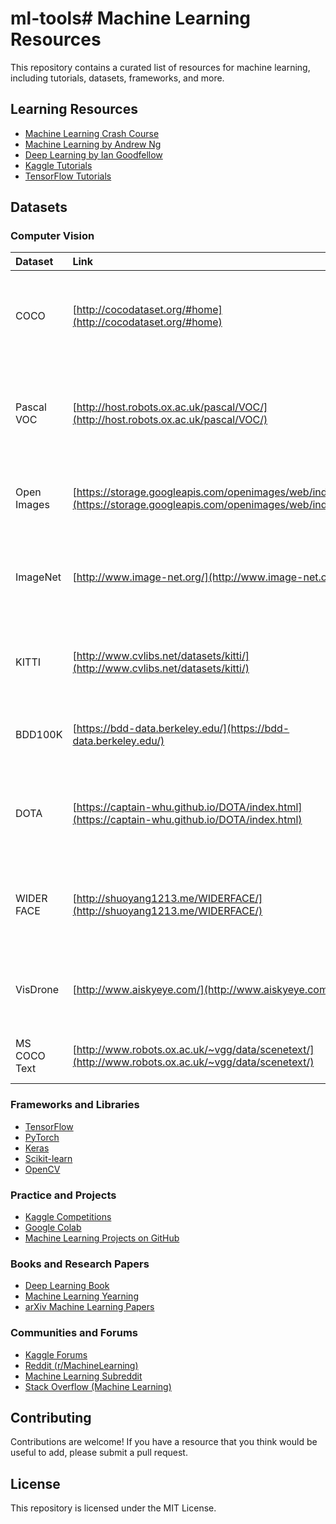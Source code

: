 # ml-tools# Machine Learning Resources

This repository contains a curated list of resources for machine learning, including tutorials, datasets, frameworks, and more.

## Learning Resources

* [Machine Learning Crash Course](https://developers.google.com/machine-learning/crash-course)
* [Machine Learning by Andrew Ng](https://www.coursera.org/specializations/machine-learning)
* [Deep Learning by Ian Goodfellow](https://www.deeplearningbook.org/)
* [Kaggle Tutorials](https://www.kaggle.com/learn/overview)
* [TensorFlow Tutorials](https://www.tensorflow.org/tutorials)

## Datasets

### Computer Vision

| Dataset         | Link                                                      | Description                                                           |
| :-------------- | :-------------------------------------------------------- | :-------------------------------------------------------------------- |
| COCO            | [http://cocodataset.org/#home](http://cocodataset.org/#home)                               | Common Objects in Context dataset, contains over 330K images         |
| Pascal VOC      | [http://host.robots.ox.ac.uk/pascal/VOC/](http://host.robots.ox.ac.uk/pascal/VOC/)                    | Pascal Visual Object Classes dataset, contains 20 object categories   |
| Open Images     | [https://storage.googleapis.com/openimages/web/index.html](https://storage.googleapis.com/openimages/web/index.html)   | Contains over 9M images with object-level annotations                 |
| ImageNet        | [http://www.image-net.org/](http://www.image-net.org/)                                  | Large-scale dataset with over 14M annotated images and 21k categories |
| KITTI           | [http://www.cvlibs.net/datasets/kitti/](http://www.cvlibs.net/datasets/kitti/)                      | Contains images of street scenes with object-level annotations        |
| BDD100K         | [https://bdd-data.berkeley.edu/](https://bdd-data.berkeley.edu/)                              | Large-scale diverse dataset for autonomous driving                    |
| DOTA            | [https://captain-whu.github.io/DOTA/index.html](https://captain-whu.github.io/DOTA/index.html)              | Large-scale aerial images dataset with object detection annotations   |
| WIDER FACE      | [http://shuoyang1213.me/WIDERFACE/](http://shuoyang1213.me/WIDERFACE/)                          | Contains 32k images of faces with bounding box annotations            |
| VisDrone        | [http://www.aiskyeye.com/](http://www.aiskyeye.com/)                                   | Contains 10k images with annotations of various objects               |
| MS COCO Text    | [http://www.robots.ox.ac.uk/~vgg/data/scenetext/](http://www.robots.ox.ac.uk/~vgg/data/scenetext/)             | Contains 63k images with text annotations                             |

### Frameworks and Libraries

* [TensorFlow](https://www.tensorflow.org/)
* [PyTorch](https://pytorch.org/)
* [Keras](https://keras.io/)
* [Scikit-learn](https://scikit-learn.org/)
* [OpenCV](https://opencv.org/)

### Practice and Projects

* [Kaggle Competitions](https://www.kaggle.com/competitions)
* [Google Colab](https://colab.research.google.com/)
* [Machine Learning Projects on GitHub](https://github.com/topics/machine-learning)

### Books and Research Papers

* [Deep Learning Book](https://www.deeplearningbook.org/)
* [Machine Learning Yearning](https://d2wvfoqc9yz82.cloudfront.net/wp-content/uploads/2019/01/Machine-Learning-Yearning-V0.5.pdf)
* [arXiv Machine Learning Papers](https://arxiv.org/list/cs.LG/recent)

### Communities and Forums

* [Kaggle Forums](https://www.kaggle.com/forums)
* [Reddit (r/MachineLearning)](https://www.reddit.com/r/MachineLearning/)
* [Machine Learning Subreddit](https://www.reddit.com/r/MachineLearning/)
* [Stack Overflow (Machine Learning)](https://stackoverflow.com/questions/tagged/machine-learning)

## Contributing

Contributions are welcome! If you have a resource that you think would be useful to add, please submit a pull request.

## License

This repository is licensed under the MIT License.
